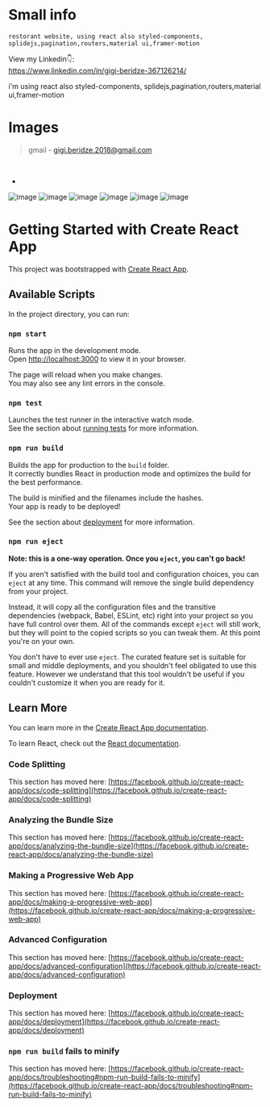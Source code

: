 # Small info
```
restorant website, using react also styled-components, splidejs,pagination,routers,material ui,framer-motion
```
View my Linkedin👇: <br />
https://www.linkedin.com/in/gigi-beridze-367126214/ <br />

i'm using react also styled-components, splidejs,pagination,routers,material ui,framer-motion

# Images

> gmail - gigi.beridze.2018@gmail.com<br /> 
<br />

-
![image](https://user-images.githubusercontent.com/82542634/165371639-15389f35-e20f-4a63-be80-79363e926774.png)
![image](https://user-images.githubusercontent.com/82542634/165371660-bb49e4fc-b352-4d24-91a7-64624d0e1a4f.png)
![image](https://user-images.githubusercontent.com/82542634/165371707-7276fde3-e253-4859-afbd-31ed0e380828.png)
![image](https://user-images.githubusercontent.com/82542634/165371744-f51fd356-770f-45ff-a01a-b65ad14a2a7f.png)
![image](https://user-images.githubusercontent.com/82542634/165371781-69a6a845-4df4-49ae-8ee1-c1f986d7348b.png)
![image](https://user-images.githubusercontent.com/82542634/165371792-c7d03b86-1f4c-4922-b59a-dc2c62d577d3.png)



# Getting Started with Create React App

This project was bootstrapped with [Create React App](https://github.com/facebook/create-react-app).

## Available Scripts

In the project directory, you can run:

### `npm start`

Runs the app in the development mode.\
Open [http://localhost:3000](http://localhost:3000) to view it in your browser.

The page will reload when you make changes.\
You may also see any lint errors in the console.

### `npm test`

Launches the test runner in the interactive watch mode.\
See the section about [running tests](https://facebook.github.io/create-react-app/docs/running-tests) for more information.

### `npm run build`

Builds the app for production to the `build` folder.\
It correctly bundles React in production mode and optimizes the build for the best performance.

The build is minified and the filenames include the hashes.\
Your app is ready to be deployed!

See the section about [deployment](https://facebook.github.io/create-react-app/docs/deployment) for more information.

### `npm run eject`

**Note: this is a one-way operation. Once you `eject`, you can't go back!**

If you aren't satisfied with the build tool and configuration choices, you can `eject` at any time. This command will remove the single build dependency from your project.

Instead, it will copy all the configuration files and the transitive dependencies (webpack, Babel, ESLint, etc) right into your project so you have full control over them. All of the commands except `eject` will still work, but they will point to the copied scripts so you can tweak them. At this point you're on your own.

You don't have to ever use `eject`. The curated feature set is suitable for small and middle deployments, and you shouldn't feel obligated to use this feature. However we understand that this tool wouldn't be useful if you couldn't customize it when you are ready for it.

## Learn More

You can learn more in the [Create React App documentation](https://facebook.github.io/create-react-app/docs/getting-started).

To learn React, check out the [React documentation](https://reactjs.org/).

### Code Splitting

This section has moved here: [https://facebook.github.io/create-react-app/docs/code-splitting](https://facebook.github.io/create-react-app/docs/code-splitting)

### Analyzing the Bundle Size

This section has moved here: [https://facebook.github.io/create-react-app/docs/analyzing-the-bundle-size](https://facebook.github.io/create-react-app/docs/analyzing-the-bundle-size)

### Making a Progressive Web App

This section has moved here: [https://facebook.github.io/create-react-app/docs/making-a-progressive-web-app](https://facebook.github.io/create-react-app/docs/making-a-progressive-web-app)

### Advanced Configuration

This section has moved here: [https://facebook.github.io/create-react-app/docs/advanced-configuration](https://facebook.github.io/create-react-app/docs/advanced-configuration)

### Deployment

This section has moved here: [https://facebook.github.io/create-react-app/docs/deployment](https://facebook.github.io/create-react-app/docs/deployment)

### `npm run build` fails to minify

This section has moved here: [https://facebook.github.io/create-react-app/docs/troubleshooting#npm-run-build-fails-to-minify](https://facebook.github.io/create-react-app/docs/troubleshooting#npm-run-build-fails-to-minify)
